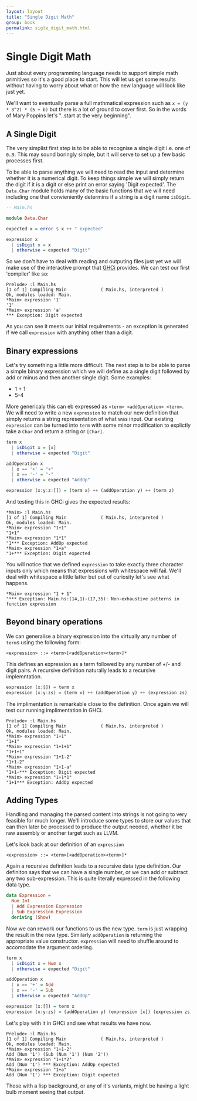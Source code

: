 ```yaml
---
layout: layout
title: "Single Digit Math"
group: book
permalink: sigle_digit_math.html
---
```


# Single Digit Math

Just about every programming language needs to support simple math primitives so it's a good place to start.  This will let us get some results without having to worry about what or how the new language will look like just yet.

We'll want to eventually parse a full mathmatical expression such as `x = (y * 3^2) * (5 + b)` but there is a lot of ground to cover first.  So in the words of Mary Poppins let's "..start at the very beginning".

## A Single Digit

The very simplist first step is to be able to recognise a single digit i.e. one of `0`..`9`.  This may sound boringly simple, but it will serve to set up a few basic processes first.

To be able to parse anything we will need to read the input and determine whether it is a numerical digit.  To keep things simple we will simply return the digit if it is a digit or else print an error saying 'Digit expected'.  The `Data.Char` module holds many of the basic functions that we will need including one that convieniently determins if a string is a digit name `isDigit`.

~~~ haskell
-- Main.hs

module Data.Char

expected x = error $ x ++ " expected"

expression x
  | isDigit x = x
  | otherwise = expected "Digit"
~~~

So we don't have to deal with reading and outputing files just yet we will make use of the interactive prompt that [GHCi]() provides.  We can test our first 'compiler' like so:

~~~
Prelude> :l Main.hs
[1 of 1] Compiling Main             ( Main.hs, interpreted )
Ok, modules loaded: Main.
*Main> expression '1'
'1'
*Main> expression 'a'
*** Exception: Digit expected
~~~

As you can see it meets our initial requirements - an exception is generated if we call `expression` with anything other than a digit.  

## Binary expressions

Let's try something a little more difficult.  The next step is to be able to parse a simple binary expression which we will define as a single digit followed by add or minus and then another single digit.  Some examples:

* 1 + 1
* 5-4 

More genericaly this can eb expressed as `<term> <addOperation> <term>`.  We will need to write a new `expression` to match our new definition that simply returns a string representation of what was input.  Our existing `expression` can be turned into `term` with some minor modification to explictly take a `Char` and return a string or `[Char]`.  

~~~ Haskell
term x
  | isDigit x = [x]
  | otherwise = expected "Digit"

addOperation x
  | x == '+' = "+"
  | x == '-' = "-"
  | otherwise = expected "AddOp"

expression (x:y:z:[]) = (term x) ++ (addOperation y) ++ (term z)
~~~

And testing this in GHCi gives the expected results:

~~~
*Main> :l Main.hs
[1 of 1] Compiling Main             ( Main.hs, interpreted )
Ok, modules loaded: Main.
*Main> expression "1+1"
"1+1"
*Main> expression "1*1"
"1*** Exception: AddOp expected
*Main> expression "1+a"
"1+*** Exception: Digit expected
~~~

You will notice that we defined `expression` to take exactly three character inputs only which means that expressions with whitespace will fail. We'll deal with whitespace a little latter but out of curiosity let's see what happens.

~~~
*Main> expression "1 + 1"
"*** Exception: Main.hs:(14,1)-(17,35): Non-exhaustive patterns in function expression
~~~

## Beyond binary operations

We can generalise a binary expression into the virtually any number of `term`s using the following form:

`<expression> ::= <term>[<addOperation><term>]*`

This defines an expression as a term followed by any number of +/- and digit pairs.  A recursive definition naturally leads to a recursive implemntation.

~~~ Haskell
expression (x:[]) = term x
expression (x:y:zs) = (term x) ++ (addOperation y) ++ (expression zs)
~~~

The implimentation is remarkable close to the definition.  Once again we will test our running implimentation in GHCi.

~~~
Prelude> :l Main.hs
[1 of 1] Compiling Main             ( Main.hs, interpreted )
Ok, modules loaded: Main.
*Main> expression "1+1"
"1+1"
*Main> expression "1+1+1"
"1+1+1"
*Main> expression "1+1-2"
"1+1-2"
*Main> expression "1+1-a"
"1+1-*** Exception: Digit expected
*Main> expression "1+1*1"
"1+1*** Exception: AddOp expected
~~~

## Adding Types

Handling and managing the parsed content into strings is not going to very feasible for much longer.  We'll introduce some types to store our values that can then later be processed to produce the output needed, whether it be raw assembly or another target such as LLVM.

Let's look back at our definition of an `expression`

`<expression> ::= <term>[<addOperation><term>]*`

Again a recursive definition leads to a recursive data type definition.  Our definiton says that we can have a single number, or we can add or subtract any two sub-expression.  This is quite literally expressed in the following data type.

~~~ Haskell
data Expression = 
  Num Int 
  | Add Expression Expression
  | Sub Expression Expression
  deriving (Show) 
~~~ 

Now we can rework our functions to us the new type.  `term` is just wrapping the result in the new type.  Similarly `addOperation` is returning the appropriate value constructor.  `expression` will need to shuffle around to accomodate the argument ordering.

~~~ Haskell
term x
  | isDigit x = Num x
  | otherwise = expected "Digit"

addOperation x
  | x == '+' = Add
  | x == '-' = Sub
  | otherwise = expected "AddOp"

expression (x:[]) = term x
expression (x:y:zs) = (addOperation y) (expression [x]) (expression zs)
~~~

Let's play with it in GHCi and see what results we have now.

~~~
Prelude> :l Main.hs
[1 of 1] Compiling Main             ( Main.hs, interpreted )
Ok, modules loaded: Main.
*Main> expression "1+1-2"
Add (Num '1') (Sub (Num '1') (Num '2'))
*Main> expression "1+1*2"
Add (Num '1') *** Exception: AddOp expected
*Main> expression "1+a"
Add (Num '1') *** Exception: Digit expected
~~~

Those with a lisp background, or any of it's variants, might be having a light bulb moment seeing that output.  





